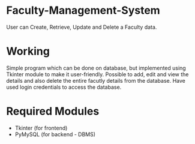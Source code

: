 # Faculty-Management-System
User can Create, Retrieve, Update and Delete a Faculty data.
# Working
Simple program which can be done on database, but implemented using Tkinter module to make it user-friendly. Possible to add, edit and view the details and also delete the entire facutly details from the database. Have used login credentials to access the database.
# Required Modules
* Tkinter (for frontend)
* PyMySQL (for backend - DBMS)
